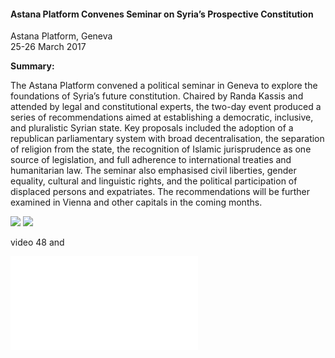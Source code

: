 <h4>Astana Platform Convenes Seminar on Syria’s Prospective Constitution</h4>

Astana Platform, Geneva<br>
25-26 March 2017

<b>Summary:</b>

The Astana Platform convened a political seminar in Geneva to explore the foundations of Syria’s future constitution. Chaired by Randa Kassis and attended by legal and constitutional experts, the two-day event produced a series of recommendations aimed at establishing a democratic, inclusive, and pluralistic Syrian state. Key proposals included the adoption of a republican parliamentary system with broad decentralisation, the separation of religion from the state, the recognition of Islamic jurisprudence as one source of legislation, and full adherence to international treaties and humanitarian law. The seminar also emphasised civil liberties, gender equality, cultural and linguistic rights, and the political participation of displaced persons and expatriates. The recommendations will be further examined in Vienna and other capitals in the coming months.

![](46.jpeg)
![](47.jpg)

video 48 and 

![](49.pdf)
<p></p>
